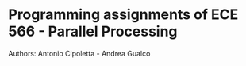 # Programming assignments of ECE 566 - Parallel Processing

Authors: Antonio Cipoletta - Andrea Gualco
